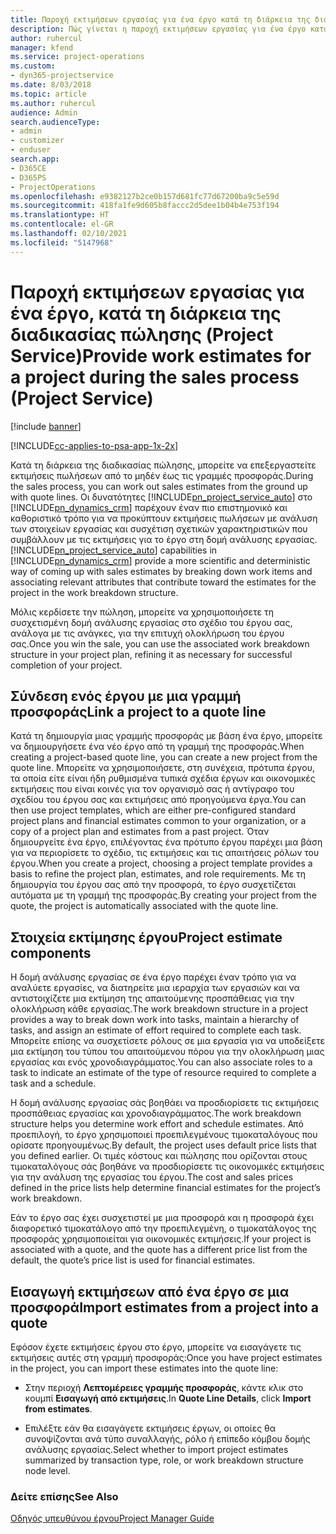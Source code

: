 ```yaml
---
title: Παροχή εκτιμήσεων εργασίας για ένα έργο κατά τη διάρκεια της διαδικασίας πώλησης
description: Πώς γίνεται η παροχή εκτιμήσεων εργασίας για ένα έργο κατά τη διάρκεια της διαδικασίας πωλήσεων στο Project Service
author: ruhercul
manager: kfend
ms.service: project-operations
ms.custom:
- dyn365-projectservice
ms.date: 8/03/2018
ms.topic: article
ms.author: ruhercul
audience: Admin
search.audienceType:
- admin
- customizer
- enduser
search.app:
- D365CE
- D365PS
- ProjectOperations
ms.openlocfilehash: e9382127b2ce0b157d681fc77d67200ba9c5e59d
ms.sourcegitcommit: 418fa1fe9d605b8faccc2d5dee1b04b4e753f194
ms.translationtype: HT
ms.contentlocale: el-GR
ms.lasthandoff: 02/10/2021
ms.locfileid: "5147968"
---
```

# <a name="provide-work-estimates-for-a-project-during-the-sales-process-project-service"></a><span data-ttu-id="7c0c9-103">Παροχή εκτιμήσεων εργασίας για ένα έργο, κατά τη διάρκεια της διαδικασίας πώλησης (Project Service)</span><span class="sxs-lookup"><span data-stu-id="7c0c9-103">Provide work estimates for a project during the sales process (Project Service)</span></span>

[!include [banner](../includes/psa-now-project-operations.md)]

[!INCLUDE[cc-applies-to-psa-app-1x-2x](../includes/cc-applies-to-psa-app-1x-2x.md)]

<span data-ttu-id="7c0c9-104">Κατά τη διάρκεια της διαδικασίας πώλησης, μπορείτε να επεξεργαστείτε εκτιμήσεις πωλήσεων από το μηδέν έως τις γραμμές προσφοράς.</span><span class="sxs-lookup"><span data-stu-id="7c0c9-104">During the sales process, you can work out sales estimates from the ground up with quote lines.</span></span> <span data-ttu-id="7c0c9-105">Οι δυνατότητες [!INCLUDE[pn_project_service_auto](../includes/pn-project-service-auto.md)] στο [!INCLUDE[pn_dynamics_crm](../includes/pn-dynamics-crm.md)] παρέχουν έναν πιο επιστημονικό και καθοριστικό τρόπο για να προκύπτουν εκτιμήσεις πωλήσεων με ανάλυση των στοιχείων εργασίας και συσχέτιση σχετικών χαρακτηριστικών που συμβάλλουν με τις εκτιμήσεις για το έργο στη δομή ανάλυσης εργασίας.</span><span class="sxs-lookup"><span data-stu-id="7c0c9-105">[!INCLUDE[pn_project_service_auto](../includes/pn-project-service-auto.md)] capabilities in [!INCLUDE[pn_dynamics_crm](../includes/pn-dynamics-crm.md)] provide a more scientific and deterministic way of coming up with sales estimates by breaking down work items and associating relevant attributes that contribute toward the estimates for the project in the work breakdown structure.</span></span>  
  
 <span data-ttu-id="7c0c9-106">Μόλις κερδίσετε την πώληση, μπορείτε να χρησιμοποιήσετε τη συσχετισμένη δομή ανάλυσης εργασίας στο σχέδιο του έργου σας, ανάλογα με τις ανάγκες, για την επιτυχή ολοκλήρωση του έργου σας.</span><span class="sxs-lookup"><span data-stu-id="7c0c9-106">Once you win the sale, you can use the associated work breakdown structure in your project plan, refining it as necessary for successful completion of your project.</span></span>  
  
## <a name="link-a-project-to-a-quote-line"></a><span data-ttu-id="7c0c9-107">Σύνδεση ενός έργου με μια γραμμή προσφοράς</span><span class="sxs-lookup"><span data-stu-id="7c0c9-107">Link a project to a quote line</span></span>  
 <span data-ttu-id="7c0c9-108">Κατά τη δημιουργία μιας γραμμής προσφοράς με βάση ένα έργο, μπορείτε να δημιουργήσετε ένα νέο έργο από τη γραμμή της προσφοράς.</span><span class="sxs-lookup"><span data-stu-id="7c0c9-108">When creating a project-based quote line, you can create a new project from the quote line.</span></span> <span data-ttu-id="7c0c9-109">Μπορείτε να χρησιμοποιήσετε, στη συνέχεια, πρότυπα έργου, τα οποία είτε είναι ήδη ρυθμισμένα τυπικά σχέδια έργων και οικονομικές εκτιμήσεις που είναι κοινές για τον οργανισμό σας ή αντίγραφο του σχεδίου του έργου σας και εκτιμήσεις από προηγούμενα έργα.</span><span class="sxs-lookup"><span data-stu-id="7c0c9-109">You can then use project templates, which are either pre-configured standard project plans and financial estimates common to your organization, or a copy of a project plan and estimates from a past project.</span></span> <span data-ttu-id="7c0c9-110">Όταν δημιουργείτε ένα έργο, επιλέγοντας ένα πρότυπο έργου παρέχει μια βάση για να περιορίσετε το σχέδιο, τις εκτιμήσεις και τις απαιτήσεις ρόλων του έργου.</span><span class="sxs-lookup"><span data-stu-id="7c0c9-110">When you create a project, choosing a project template provides a basis to refine the project plan, estimates, and role requirements.</span></span> <span data-ttu-id="7c0c9-111">Με τη δημιουργία του έργου σας από την προσφορά, το έργο συσχετίζεται αυτόματα με τη γραμμή της προσφοράς.</span><span class="sxs-lookup"><span data-stu-id="7c0c9-111">By creating your project from the quote, the project is automatically associated with the quote line.</span></span>  
  
## <a name="project-estimate-components"></a><span data-ttu-id="7c0c9-112">Στοιχεία εκτίμησης έργου</span><span class="sxs-lookup"><span data-stu-id="7c0c9-112">Project estimate components</span></span>  
 <span data-ttu-id="7c0c9-113">Η δομή ανάλυσης εργασίας σε ένα έργο παρέχει έναν τρόπο για να αναλύετε εργασίες, να διατηρείτε μια ιεραρχία των εργασιών και να αντιστοιχίζετε μια εκτίμηση της απαιτούμενης προσπάθειας για την ολοκλήρωση κάθε εργασίας.</span><span class="sxs-lookup"><span data-stu-id="7c0c9-113">The work breakdown structure in a project provides a way to break down work into tasks, maintain a hierarchy of tasks, and assign an estimate of effort required to complete each task.</span></span> <span data-ttu-id="7c0c9-114">Μπορείτε επίσης να συσχετίσετε ρόλους σε μια εργασία για να υποδείξετε μια εκτίμηση του τύπου του απαιτούμενου πόρου για την ολοκλήρωση μιας εργασίας και ενός χρονοδιαγράμματος.</span><span class="sxs-lookup"><span data-stu-id="7c0c9-114">You can also associate roles to a task to indicate an estimate of the type of resource required to complete a task and a schedule.</span></span>  
  
 <span data-ttu-id="7c0c9-115">Η δομή ανάλυσης εργασίας σάς βοηθάει να προσδιορίσετε τις εκτιμήσεις προσπάθειας εργασίας και χρονοδιαγράμματος.</span><span class="sxs-lookup"><span data-stu-id="7c0c9-115">The work breakdown structure helps you determine work effort and schedule estimates.</span></span> <span data-ttu-id="7c0c9-116">Από προεπιλογή, το έργο χρησιμοποιεί προεπιλεγμένους τιμοκαταλόγους που ορίσατε προηγουμένως.</span><span class="sxs-lookup"><span data-stu-id="7c0c9-116">By default, the project uses default price lists that you defined earlier.</span></span> <span data-ttu-id="7c0c9-117">Οι τιμές κόστους και πώλησης που ορίζονται στους τιμοκαταλόγους σάς βοηθάνε να προσδιορίσετε τις οικονομικές εκτιμήσεις για την ανάλυση της εργασίας του έργου.</span><span class="sxs-lookup"><span data-stu-id="7c0c9-117">The cost and sales prices defined in the price lists help determine financial estimates for the project’s work breakdown.</span></span>  
  
 <span data-ttu-id="7c0c9-118">Εάν το έργο σας έχει συσχετιστεί με μια προσφορά και η προσφορά έχει διαφορετικό τιμοκατάλογο από την προεπιλεγμένη, ο τιμοκατάλογος της προσφοράς χρησιμοποιείται για οικονομικές εκτιμήσεις.</span><span class="sxs-lookup"><span data-stu-id="7c0c9-118">If your project is associated with a quote, and the quote has a different price list from the default, the quote’s price list is used for financial estimates.</span></span>  
  
## <a name="import-estimates-from-a-project-into-a-quote"></a><span data-ttu-id="7c0c9-119">Εισαγωγή εκτιμήσεων από ένα έργο σε μια προσφορά</span><span class="sxs-lookup"><span data-stu-id="7c0c9-119">Import estimates from a project into a quote</span></span>  
 <span data-ttu-id="7c0c9-120">Εφόσον έχετε εκτιμήσεις έργου στο έργο, μπορείτε να εισαγάγετε τις εκτιμήσεις αυτές στη γραμμή προσφοράς:</span><span class="sxs-lookup"><span data-stu-id="7c0c9-120">Once you have project estimates in the project, you can import these estimates into the quote line:</span></span>  
  
-   <span data-ttu-id="7c0c9-121">Στην περιοχή **Λεπτομέρειες γραμμής προσφοράς**, κάντε κλικ στο κουμπί **Εισαγωγή από εκτιμήσεις**.</span><span class="sxs-lookup"><span data-stu-id="7c0c9-121">In **Quote Line Details**, click **Import from estimates**.</span></span> 

-   <span data-ttu-id="7c0c9-122">Επιλέξτε εάν θα εισαγάγετε εκτιμήσεις έργων, οι οποίες θα συνοψίζονται ανά τύπο συναλλαγής, ρόλο ή επίπεδο κόμβου δομής ανάλυσης εργασίας.</span><span class="sxs-lookup"><span data-stu-id="7c0c9-122">Select whether to import project estimates summarized by transaction type, role, or work breakdown structure node level.</span></span>  
  
### <a name="see-also"></a><span data-ttu-id="7c0c9-123">Δείτε επίσης</span><span class="sxs-lookup"><span data-stu-id="7c0c9-123">See Also</span></span>  
 [<span data-ttu-id="7c0c9-124">Οδηγός υπευθύνου έργου</span><span class="sxs-lookup"><span data-stu-id="7c0c9-124">Project Manager Guide</span></span>](../psa/project-manager-guide.md)
